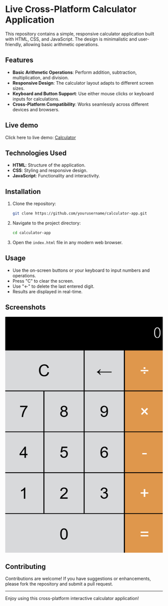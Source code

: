 # Live Cross-Platform Calculator Application

This repository contains a simple, responsive calculator application built with HTML, CSS, and JavaScript. The design is minimalistic and user-friendly, allowing basic arithmetic operations.

## Features

- **Basic Arithmetic Operations**: Perform addition, subtraction, multiplication, and division.
- **Responsive Design**: The calculator layout adapts to different screen sizes.
- **Keyboard and Button Support**: Use either mouse clicks or keyboard inputs for calculations.
- **Cross-Platform Compatibility**: Works seamlessly across different devices and browsers.

## Live demo

Click here to live demo: [Calculator](https://cdmain.github.io/calculator-app/)

## Technologies Used

- **HTML**: Structure of the application.
- **CSS**: Styling and responsive design.
- **JavaScript**: Functionality and interactivity.

## Installation

1. Clone the repository:
   ```bash
   git clone https://github.com/yourusername/calculator-app.git
   ```
2. Navigate to the project directory:
   ```bash
   cd calculator-app
   ```
3. Open the `index.html` file in any modern web browser.

## Usage

- Use the on-screen buttons or your keyboard to input numbers and operations.
- Press "C" to clear the screen.
- Use "←" to delete the last entered digit.
- Results are displayed in real-time.

## Screenshots

![Calculator Screenshot](calculator-screenshot.png)

## Contributing

Contributions are welcome! If you have suggestions or enhancements, please fork the repository and submit a pull request.

---

Enjoy using this cross-platform interactive calculator application!
